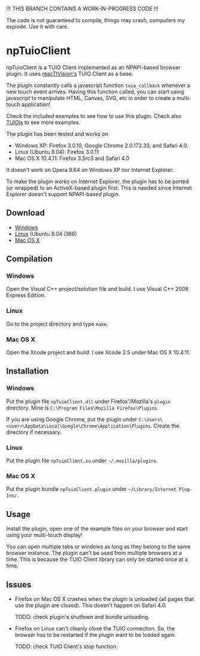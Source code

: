 !!! THIS BRANCH CONTAINS A WORK-IN-PROGRESS CODE !!!

The code is not guaranteed to compile, things may crash, computers my explode. Use it with care.


npTuioClient
============

npTuioClient is a TUIO Client implemented as an NPAPI-based browser
plugin. It uses [reacTIVision's](http://reactivision.sourceforge.net/)
TUIO Client as a base.

The plugin constantly calls a javascript function `tuio_callback`
whenever a new touch event arrives. Having this function called, you
can start using javascript to manipulate HTML, Canvas, SVG, etc in
order to create a multi-touch application!

Check the included examples to see how to use this plugin. Check also
[TUIOjs](http://github.com/fajran/tuiojs/tree/master) to see more
examples.

The plugin has been tested and works on

* Windows XP: Firefox 3.0.10, Google Chrome 2.0.172.33, and Safari 4.0.
* Linux (Ubuntu 8.04): Firefox 3.0.11
* Mac OS X 10.4.11: Firefox 3.5rc3 and Safari 4.0

It doesn't work on Opera 9.64 on Windows XP nor Internet Explorer.

To make the plugin works on Internet Explorer, the plugin has to be
ported (or wrapped) to an ActiveX-based plugin first. This is needed
since Internet Explorer doesn't support NPAPI-based plugin.

Download
--------

* [Windows](http://cloud.github.com/downloads/fajran/npTuioClient/npTuioClient-0.2-win.zip)
* [Linux](http://cloud.github.com/downloads/fajran/npTuioClient/npTuioClient-0.2-linux.tar.gz) (Ubuntu 8.04 i386)
* [Mac OS X](http://cloud.github.com/downloads/fajran/npTuioClient/npTuioClient-0.2-mac.zip)

Compilation
-----------

### Windows

Open the Visual C++ project/solution file and build. I use Visual C++
2008 Express Edition.

### Linux

Go to the project directory and type `make`.

### Mac OS X

Open the Xcode project and build. I use Xcode 2.5 under Mac OS X 10.4.11.

Installation
------------

### Windows

Put the plugin file `npTuioClient.dll` under Firefox'/Mozilla's
`plugin` directory. Mine is `C:\Program Files\Mozilla
Firefox\Plugins`.

If you are using Google Chrome, put the plugin under
`C:\Users\<user>\AppData\Local\Google\Chrome\Application\Plugins`. Create the
directory if necessary.

### Linux

Put the plugin file `npTuioClient.so` under `~/.mozilla/plugins`.

### Mac OS X

Put the plugin bundle `npTuioClient.plugin` under `~/Library/Internet Plug-Ins/`.

Usage
-----

Install the plugin, open one of the example files on your browser and
start using your multi-touch display!

You can open multiple tabs or windows as long as they belong to the
same browser instance. The plugin can't be used from multiple browsers
at a time. This is because the TUIO Client library can only be started
once at a time.

Issues
------

* Firefox on Mac OS X crashes when the plugin is unloaded (all pages
  that use the plugin are closed). This doesn't happen on Safari 4.0.
  
  TODO: check plugin's shutfown and bundle unloading.

* Firefox on Linux can't cleanly close the TUIO connection. So, the
  browser has to be restarted if the plugin want to be loaded again.
  
  TODO: check TUIO Client's stop function.



